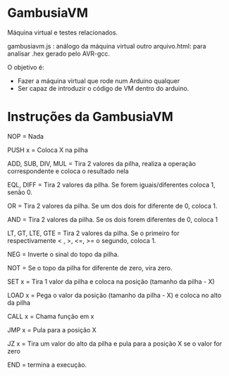 # GambusiaVM
Máquina virtual e testes relacionados.


gambusiavm.js : análogo da máquina virtual
outro arquivo.html: para analisar .hex gerado pelo AVR-gcc.

O objetivo é:

- Fazer a máquina virtual que rode num Arduino qualquer
- Ser capaz de introduzir o código de VM dentro do arduino.

# Instruções da GambusiaVM
NOP    = Nada

PUSH x = Coloca X na pilha

ADD, SUB, DIV, MUL = Tira 2 valores da pilha, realiza a operação correspondente e coloca o resultado nela

EQL, DIFF = Tira 2 valores da pilha. Se forem iguais/diferentes coloca 1, senão 0.

OR = Tira 2 valores da pilha. Se um dos dois for diferente de 0, coloca 1.

AND = Tira 2 valores da pilha. Se os dois forem diferentes de 0, coloca 1

LT, GT, LTE, GTE = Tira 2 valores da pilha. Se o primeiro for respectivamente < , >, <=, >= o segundo, coloca 1.
 
NEG = Inverte o sinal do topo da pilha.

NOT = Se o topo da pilha for diferente de zero, vira zero.

SET x = Tira 1 valor da pilha e coloca na posição (tamanho da pilha - X)

LOAD x = Pega o valor da posição (tamanho da pilha - X) e coloca no alto da pilha

CALL x = Chama função em x

JMP x = Pula para a posição X

JZ x = Tira um valor do alto da pilha e pula para a posição X se o valor for zero

END = termina a execução.
